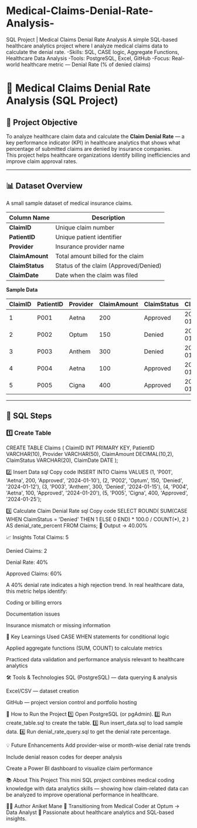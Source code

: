 # Medical-Claims-Denial-Rate-Analysis-
SQL Project | Medical Claims Denial Rate Analysis A simple SQL-based healthcare analytics project where I analyze medical claims data to calculate the denial rate.   -Skills: SQL, CASE logic, Aggregate Functions, Healthcare Data Analysis  -Tools: PostgreSQL, Excel, GitHub  -Focus: Real-world healthcare metric — Denial Rate (% of denied claims)
# 🏥 Medical Claims Denial Rate Analysis (SQL Project)

## 🎯 Project Objective
To analyze healthcare claim data and calculate the **Claim Denial Rate** — a key performance indicator (KPI) in healthcare analytics that shows what percentage of submitted claims are denied by insurance companies.  
This project helps healthcare organizations identify billing inefficiencies and improve claim approval rates.

---

## 📊 Dataset Overview
A small sample dataset of medical insurance claims.

| Column Name | Description |
|--------------|-------------|
| **ClaimID** | Unique claim number |
| **PatientID** | Unique patient identifier |
| **Provider** | Insurance provider name |
| **ClaimAmount** | Total amount billed for the claim |
| **ClaimStatus** | Status of the claim (Approved/Denied) |
| **ClaimDate** | Date when the claim was filed |

**Sample Data**

| ClaimID | PatientID | Provider | ClaimAmount | ClaimStatus | ClaimDate |
|----------|------------|-----------|--------------|--------------|------------|
| 1 | P001 | Aetna | 200 | Approved | 2024-01-10 |
| 2 | P002 | Optum | 150 | Denied | 2024-01-12 |
| 3 | P003 | Anthem | 300 | Denied | 2024-01-15 |
| 4 | P004 | Aetna | 100 | Approved | 2024-01-20 |
| 5 | P005 | Cigna | 400 | Approved | 2024-01-25 |

---

## 🧩 SQL Steps

### 1️⃣ Create Table

CREATE TABLE Claims (
    ClaimID INT PRIMARY KEY,
    PatientID VARCHAR(10),
    Provider VARCHAR(50),
    ClaimAmount DECIMAL(10,2),
    ClaimStatus VARCHAR(20),
    ClaimDate DATE
);

2️⃣ Insert Data
sql
Copy code
INSERT INTO Claims VALUES
(1, 'P001', 'Aetna', 200, 'Approved', '2024-01-10'),
(2, 'P002', 'Optum', 150, 'Denied', '2024-01-12'),
(3, 'P003', 'Anthem', 300, 'Denied', '2024-01-15'),
(4, 'P004', 'Aetna', 100, 'Approved', '2024-01-20'),
(5, 'P005', 'Cigna', 400, 'Approved', '2024-01-25');

3️⃣ Calculate Claim Denial Rate
sql
Copy code
SELECT 
    ROUND(
        SUM(CASE WHEN ClaimStatus = 'Denied' THEN 1 ELSE 0 END) * 100.0 / COUNT(*),
        2
    ) AS denial_rate_percent
FROM Claims;
🧮 Output → 40.00%

📈 Insights
Total Claims: 5

Denied Claims: 2

Denial Rate: 40%

Approved Claims: 60%

A 40% denial rate indicates a high rejection trend.
In real healthcare data, this metric helps identify:

Coding or billing errors

Documentation issues

Insurance mismatch or missing information

🧠 Key Learnings
Used CASE WHEN statements for conditional logic

Applied aggregate functions (SUM, COUNT) to calculate metrics

Practiced data validation and performance analysis relevant to healthcare analytics

🛠️ Tools & Technologies
SQL (PostgreSQL) — data querying & analysis

Excel/CSV — dataset creation

GitHub — project version control and portfolio hosting

🚀 How to Run the Project
1️⃣ Open PostgreSQL (or pgAdmin).
2️⃣ Run create_table.sql to create the table.
3️⃣ Run insert_data.sql to load sample data.
4️⃣ Run denial_rate_query.sql to get the denial rate percentage.

💡 Future Enhancements
Add provider-wise or month-wise denial rate trends

Include denial reason codes for deeper analysis

Create a Power BI dashboard to visualize claim performance

📚 About This Project
This mini SQL project combines medical coding knowledge with data analytics skills — showing how claim-related data can be analyzed to improve operational performance in healthcare.

👩‍💻 Author
Aniket Mane
💼 Transitioning from Medical Coder at Optum → Data Analyst
📍 Passionate about healthcare analytics and SQL-based insights.
